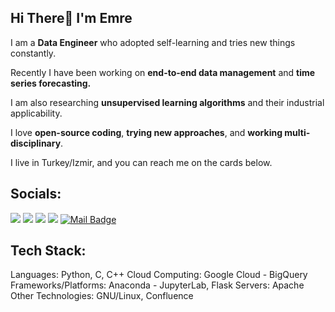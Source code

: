 
## **Hi There👋 I'm Emre**

I am a **Data Engineer** who adopted self-learning and tries new things constantly.

Recently I have been working on **end-to-end data management** and **time series forecasting.**

I am also researching **unsupervised learning algorithms** and their industrial applicability. 

I love **open-source coding**, **trying new approaches**, and **working multi-disciplinary**.

I live in Turkey/Izmir, and you can reach me on the cards below. <br>



## Socials:
[![](https://img.shields.io/badge/-Linkedin-506FA4?style=for-the-badge&logo=linkedin&logoColor=white)](https://www.linkedin.com/in/yesilyurtemre/)
[![](https://img.shields.io/badge/-twitter-5671A0?style=for-the-badge&logo=twitter&logoColor=white)](https://twitter.com/yesilyurttemre)
[![](https://img.shields.io/badge/-Kaggle-5C739B?style=for-the-badge&logo=kaggle&logoColor=white)](https://www.kaggle.com/yesilyurttemre)
[![](https://img.shields.io/badge/-Medium-627697?style=for-the-badge&logo=medium&logoColor=white)](https://medium.com/@emreyesilyurt)
[![Mail Badge](https://img.shields.io/badge/-GMAIL-687892?style=for-the-badge&logo=gmail&logoColor=white)](mailto:yesilyurttemre@gmail.com)

## Tech Stack:
Languages: Python, C, C++ 
Cloud Computing: Google Cloud - BigQuery
Frameworks/Platforms: Anaconda - JupyterLab, Flask
Servers: Apache
Other Technologies: GNU/Linux, Confluence
